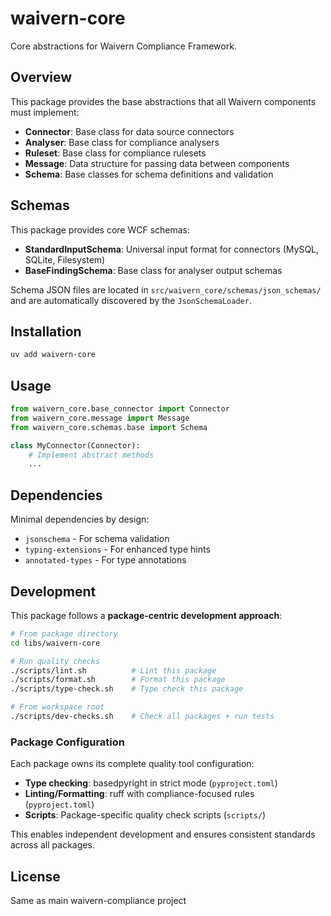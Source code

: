 # waivern-core

Core abstractions for Waivern Compliance Framework.

## Overview

This package provides the base abstractions that all Waivern components must implement:

- **Connector**: Base class for data source connectors
- **Analyser**: Base class for compliance analysers
- **Ruleset**: Base class for compliance rulesets
- **Message**: Data structure for passing data between components
- **Schema**: Base classes for schema definitions and validation

## Schemas

This package provides core WCF schemas:

- **StandardInputSchema**: Universal input format for connectors (MySQL, SQLite, Filesystem)
- **BaseFindingSchema**: Base class for analyser output schemas

Schema JSON files are located in `src/waivern_core/schemas/json_schemas/` and are automatically discovered by the `JsonSchemaLoader`.

## Installation

```bash
uv add waivern-core
```

## Usage

```python
from waivern_core.base_connector import Connector
from waivern_core.message import Message
from waivern_core.schemas.base import Schema

class MyConnector(Connector):
    # Implement abstract methods
    ...
```

## Dependencies

Minimal dependencies by design:
- `jsonschema` - For schema validation
- `typing-extensions` - For enhanced type hints
- `annotated-types` - For type annotations

## Development

This package follows a **package-centric development approach**:

```bash
# From package directory
cd libs/waivern-core

# Run quality checks
./scripts/lint.sh          # Lint this package
./scripts/format.sh        # Format this package
./scripts/type-check.sh    # Type check this package

# From workspace root
./scripts/dev-checks.sh    # Check all packages + run tests
```

### Package Configuration

Each package owns its complete quality tool configuration:
- **Type checking**: basedpyright in strict mode (`pyproject.toml`)
- **Linting/Formatting**: ruff with compliance-focused rules (`pyproject.toml`)
- **Scripts**: Package-specific quality check scripts (`scripts/`)

This enables independent development and ensures consistent standards across all packages.

## License

Same as main waivern-compliance project
